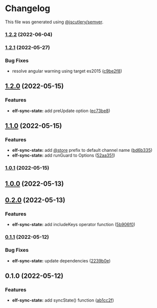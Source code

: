 # Changelog

This file was generated using [@jscutlery/semver](https://github.com/jscutlery/semver).

### [1.2.2](https://github.com/RicardoJBarrios/elf-sync-state/compare/elf-sync-state-1.2.1...elf-sync-state-1.2.2) (2022-06-04)

### [1.2.1](https://github.com/RicardoJBarrios/elf-sync-state/compare/elf-sync-state-1.2.0...elf-sync-state-1.2.1) (2022-05-27)

### Bug Fixes

- resolve angular warning using target es2015 ([c9be2f8](https://github.com/RicardoJBarrios/elf-sync-state/commit/c9be2f8d205d1e8944c04546101a2570890744b3))

## [1.2.0](https://github.com/RicardoJBarrios/elf-sync-state/compare/elf-sync-state-1.1.0...elf-sync-state-1.2.0) (2022-05-15)

### Features

- **elf-sync-state:** add preUpdate option ([ec73be8](https://github.com/RicardoJBarrios/elf-sync-state/commit/ec73be8315c6b2f3d1892d0d363812a0c30cde48))

## [1.1.0](https://github.com/RicardoJBarrios/elf-sync-state/compare/elf-sync-state-1.0.1...elf-sync-state-1.1.0) (2022-05-15)

### Features

- **elf-sync-state:** add [@store](https://github.com/store) prefix to default channel name ([bd6b335](https://github.com/RicardoJBarrios/elf-sync-state/commit/bd6b335117e0c10e4f1aa4924296769696a96d2e))
- **elf-sync-state:** add runGuard to Options ([52aa351](https://github.com/RicardoJBarrios/elf-sync-state/commit/52aa351ae4aac5797272c65b217fbb0a136247fb))

### [1.0.1](https://github.com/RicardoJBarrios/elf-sync-state/compare/elf-sync-state-1.0.0...elf-sync-state-1.0.1) (2022-05-15)

## [1.0.0](https://github.com/RicardoJBarrios/elf-sync-state/compare/elf-sync-state-0.2.0...elf-sync-state-1.0.0) (2022-05-13)

## [0.2.0](https://github.com/RicardoJBarrios/elf-sync-state/compare/elf-sync-state-0.1.1...elf-sync-state-0.2.0) (2022-05-13)

### Features

- **elf-sync-state:** add includeKeys operator function ([5b906f0](https://github.com/RicardoJBarrios/elf-sync-state/commit/5b906f0ad9bd44a0e81afb7e87860e9a07de5459))

### [0.1.1](https://github.com/RicardoJBarrios/elf-sync-state/compare/elf-sync-state-0.1.0...elf-sync-state-0.1.1) (2022-05-12)

### Bug Fixes

- **elf-sync-state:** update dependencies ([2239b0e](https://github.com/RicardoJBarrios/elf-sync-state/commit/2239b0ecf414e1b10094670919d16019e0857c17))

## 0.1.0 (2022-05-12)

### Features

- **elf-sync-state:** add syncState() function ([ab1cc2f](https://github.com/RicardoJBarrios/elf-sync-state/commit/ab1cc2f6537ae15e927eb19f73e0b5a8a6f1d592))
